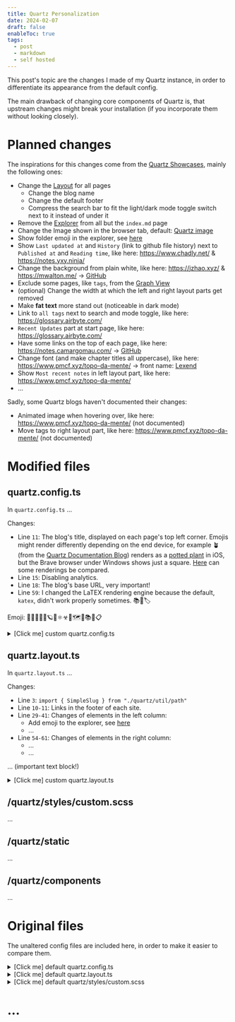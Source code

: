 ```yaml
---
title: Quartz Personalization
date: 2024-02-07
draft: false
enableToc: true
tags:
  - post
  - markdown
  - self hosted
---
```

 
This post's topic are the changes I made of my Quartz instance, in order to differentiate its appearance from the default config.

The main drawback of changing core components of Quartz is, that upstream changes might break your installation (if you incorporate them without looking closely).

# Planned changes

The inspirations for this changes come from the [Quartz Showcases](https://quartz.jzhao.xyz/showcase), mainly the following ones:
  - Change the [Layout](https://quartz.jzhao.xyz/layout) for all pages
	  - Change the blog name
	  - Change the default footer
	  - Compress the search bar to fit the light/dark mode toggle switch next to it instead of under it
  - Remove the [Explorer](https://quartz.jzhao.xyz/features/explorer) from all but the `index.md` page
  - Change the Image shown in the browser tab, default: [Quartz image](https://github.com/jackyzha0/quartz/blob/v4/quartz/static/icon.png)
  - Show folder emoji in the explorer, see [here](https://quartz.jzhao.xyz/features/explorer#add-emoji-prefix)
  - Show `Last updated at` and `History` (link to github file history) next to `Published at` and `Reading time`, like here: https://www.chadly.net/ & https://notes.yxy.ninja/
  - Change the background from plain white, like here: https://jzhao.xyz/ & https://mwalton.me/ -> [GitHub](https://github.com/jackyzha0/jackyzha0.github.io/blob/db58591f9291df6f789e80294a343c5ffd424918/quartz/styles/custom.scss#L20)
  - Exclude some pages, like `tags`, from the [Graph View](https://quartz.jzhao.xyz/features/graph-view)
  - (optional) Change the width at which the left and right layout parts get removed
  - Make **fat text** more stand out (noticeable in dark mode)
  - Link to `all tags` next to search and mode toggle, like here: https://glossary.airbyte.com/
  - `Recent Updates` part at start page, like here: https://glossary.airbyte.com/
  - Have some links on the top of each page, like here: https://notes.camargomau.com/ -> [GitHub](https://github.com/camargomau/notkesto-site/blob/7b8a7c5069fb78401022481631223b7e9acb39fe/quartz/components/LinksHeader.tsx#L15)
  - Change font (and make chapter titles all uppercase), like here: https://www.pmcf.xyz/topo-da-mente/ -> front name: [Lexend](https://www.lexend.com/)
  - Show `Most recent notes` in left layout part, like here: https://www.pmcf.xyz/topo-da-mente/
  - ...

Sadly, some Quartz blogs haven't documented their changes:

  - Animated image when hovering over, like here: https://www.pmcf.xyz/topo-da-mente/ (not documented)
  - Move tags to right layout part, like here: https://www.pmcf.xyz/topo-da-mente/ (not documented)

# Modified files

## quartz.config.ts

In `quartz.config.ts` ...

Changes:
   - Line `11`: The blog's title, displayed on each page's top left corner. Emojis might render differently depending on the end device, for example 🪴 (from the [Quartz Documentation Blog](https://quartz.jzhao.xyz/)) renders as a [potted plant](https://emojipedia.org/potted-plant) in iOS, but the Brave browser under Windows shows just a square. [Here](https://emojipedia.org/) can some renderings be compared.
   - Line `15`: Disabling analytics.
   - Line `18`: The blog's base URL, very important!
   - Line `59`: I changed the LaTEX rendering engine because the default, `katex`, didn't work properly sometimes. 📚🔖🏷

Emoji: 🍺🍻🧠🌌🌊🪐🌠⚛☣🔖🗺🐳📚📖📋

<details>
  <summary>[Click me] custom quartz.config.ts</summary>
  
  ```ts {11,15,18,59} title="quartz.config.ts"
import { QuartzConfig } from "./quartz/cfg"
import * as Plugin from "./quartz/plugins"

/**
 * Quartz 4.0 Configuration
 *
 * See https://quartz.jzhao.xyz/configuration for more information.
 */
const config: QuartzConfig = {
  configuration: {
    pageTitle: "🍺 ZoyBlog 📚",
    enableSPA: true,
    enablePopovers: true,
    analytics: {
      provider: "null",
    },
    locale: "en-US",
    baseUrl: "zoylendt.github.io",
    ignorePatterns: ["private", "templates", ".obsidian"],
    defaultDateType: "created",
    theme: {
      fontOrigin: "googleFonts",
      cdnCaching: true,
      typography: {
        header: "Schibsted Grotesk",
        body: "Source Sans Pro",
        code: "IBM Plex Mono",
      },
      colors: {
        lightMode: {
          light: "#faf8f8",
          lightgray: "#e5e5e5",
          gray: "#b8b8b8",
          darkgray: "#4e4e4e",
          dark: "#2b2b2b",
          secondary: "#284b63",
          tertiary: "#84a59d",
          highlight: "rgba(143, 159, 169, 0.15)",
        },
        darkMode: {
          light: "#161618",
          lightgray: "#393639",
          gray: "#646464",
          darkgray: "#d4d4d4",
          dark: "#ebebec",
          secondary: "#7b97aa",
          tertiary: "#84a59d",
          highlight: "rgba(143, 159, 169, 0.15)",
        },
      },
    },
  },
  plugins: {
    transformers: [
      Plugin.FrontMatter(),
      Plugin.CreatedModifiedDate({
        priority: ["frontmatter", "filesystem"],
      }),
      Plugin.Latex({ renderEngine: "katex" }),
      Plugin.SyntaxHighlighting({
        theme: {
          light: "github-light",
          dark: "github-dark",
        },
        keepBackground: false,
      }),
      Plugin.ObsidianFlavoredMarkdown({ enableInHtmlEmbed: false }),
      Plugin.GitHubFlavoredMarkdown(),
      Plugin.TableOfContents(),
      Plugin.CrawlLinks({ markdownLinkResolution: "shortest" }),
      Plugin.Description(),
    ],
    filters: [Plugin.RemoveDrafts()],
    emitters: [
      Plugin.AliasRedirects(),
      Plugin.ComponentResources(),
      Plugin.ContentPage(),
      Plugin.FolderPage(),
      Plugin.TagPage(),
      Plugin.ContentIndex({
        enableSiteMap: true,
        enableRSS: true,
      }),
      Plugin.Assets(),
      Plugin.Static(),
      Plugin.NotFoundPage(),
    ],
  },
}

export default config
```
</details>

## quartz.layout.ts

In `quartz.layout.ts` ...

Changes:
   - Line `3`: `import { SimpleSlug } from "./quartz/util/path"`
   - Line `10-11`: Links in the footer of each site.
   - Line `29-41`: Changes of elements in the left column:
      - Add emoji to the explorer, see [here](https://quartz.jzhao.xyz/features/explorer#add-emoji-prefix)
      - ...
   - Line `54-61`: Changes of elements in the right column:
      - ...
      - ...

... (important text block!)

<details>
  <summary>[Click me] custom quartz.layout.ts</summary>
  
  ```ts {3,11-12,28-51,54-61} title="quartz.layout.ts"
import { PageLayout, SharedLayout } from "./quartz/cfg"
import * as Component from "./quartz/components"

// components shared across all pages
export const sharedPageComponents: SharedLayout = {
  head: Component.Head(),
  header: [],
  footer: Component.Footer({
    links: {
      GitHub: "https://github.com/jackyzha0/quartz",
      "Discord Community": "https://discord.gg/cRFFHYye7t",
    },
  }),
}

// components for pages that display a single page (e.g. a single note)
export const defaultContentPageLayout: PageLayout = {
  beforeBody: [
    Component.Breadcrumbs(),
    Component.ArticleTitle(),
    Component.ContentMeta(),
    Component.TagList(),
  ],
  left: [
    Component.PageTitle(),
    Component.MobileOnly(Component.Spacer()),
    Component.Search(),
    Component.Darkmode(),
    Component.DesktopOnly(Component.Explorer({
  mapFn: (node) => {
    // dont change name of root node
    if (node.depth > 0) {
      // set emoji for file/folder
      if (node.file) {
        node.displayName = "📄 " + node.displayName
      } else {
        node.displayName = "📁 " + node.displayName
      }
    }
  },
})),
  ],
  right: [
    Component.Graph(),
    Component.DesktopOnly(Component.TableOfContents()),
    Component.Backlinks(),
  ],
}

// components for pages that display lists of pages  (e.g. tags or folders)
export const defaultListPageLayout: PageLayout = {
  beforeBody: [Component.Breadcrumbs(), Component.ArticleTitle(), Component.ContentMeta()],
  left: [
    Component.PageTitle(),
    Component.MobileOnly(Component.Spacer()),
    Component.Search(),
    Component.Darkmode(),
    Component.DesktopOnly(Component.Explorer()),
  ],
  right: [],
}ght: [],
}
```
</details>

## /quartz/styles/custom.scss

...

## /quartz/static

...

## /quartz/components

...


# Original files

The unaltered config files are included here, in order to make it easier to compare them.

<details>
  <summary>[Click me] default quartz.config.ts</summary>
  
  ```ts
import { QuartzConfig } from "./quartz/cfg"
import * as Plugin from "./quartz/plugins"

/**
 * Quartz 4.0 Configuration
 *
 * See https://quartz.jzhao.xyz/configuration for more information.
 */
const config: QuartzConfig = {
  configuration: {
    pageTitle: "🪴 Quartz 4.0",
    enableSPA: true,
    enablePopovers: true,
    analytics: {
      provider: "plausible",
    },
    locale: "en-US",
    baseUrl: "quartz.jzhao.xyz",
    ignorePatterns: ["private", "templates", ".obsidian"],
    defaultDateType: "created",
    theme: {
      fontOrigin: "googleFonts",
      cdnCaching: true,
      typography: {
        header: "Schibsted Grotesk",
        body: "Source Sans Pro",
        code: "IBM Plex Mono",
      },
      colors: {
        lightMode: {
          light: "#faf8f8",
          lightgray: "#e5e5e5",
          gray: "#b8b8b8",
          darkgray: "#4e4e4e",
          dark: "#2b2b2b",
          secondary: "#284b63",
          tertiary: "#84a59d",
          highlight: "rgba(143, 159, 169, 0.15)",
        },
        darkMode: {
          light: "#161618",
          lightgray: "#393639",
          gray: "#646464",
          darkgray: "#d4d4d4",
          dark: "#ebebec",
          secondary: "#7b97aa",
          tertiary: "#84a59d",
          highlight: "rgba(143, 159, 169, 0.15)",
        },
      },
    },
  },
  plugins: {
    transformers: [
      Plugin.FrontMatter(),
      Plugin.CreatedModifiedDate({
        priority: ["frontmatter", "filesystem"],
      }),
      Plugin.Latex({ renderEngine: "katex" }),
      Plugin.SyntaxHighlighting({
        theme: {
          light: "github-light",
          dark: "github-dark",
        },
        keepBackground: false,
      }),
      Plugin.ObsidianFlavoredMarkdown({ enableInHtmlEmbed: false }),
      Plugin.GitHubFlavoredMarkdown(),
      Plugin.TableOfContents(),
      Plugin.CrawlLinks({ markdownLinkResolution: "shortest" }),
      Plugin.Description(),
    ],
    filters: [Plugin.RemoveDrafts()],
    emitters: [
      Plugin.AliasRedirects(),
      Plugin.ComponentResources(),
      Plugin.ContentPage(),
      Plugin.FolderPage(),
      Plugin.TagPage(),
      Plugin.ContentIndex({
        enableSiteMap: true,
        enableRSS: true,
      }),
      Plugin.Assets(),
      Plugin.Static(),
      Plugin.NotFoundPage(),
    ],
  },
}

export default config
```
</details>


<details>
  <summary>[Click me] default quartz.layout.ts</summary>
  
  ```ts
import { PageLayout, SharedLayout } from "./quartz/cfg"
import * as Component from "./quartz/components"

// components shared across all pages
export const sharedPageComponents: SharedLayout = {
  head: Component.Head(),
  header: [],
  footer: Component.Footer({
    links: {
      GitHub: "https://github.com/jackyzha0/quartz",
      "Discord Community": "https://discord.gg/cRFFHYye7t",
    },
  }),
}

// components for pages that display a single page (e.g. a single note)
export const defaultContentPageLayout: PageLayout = {
  beforeBody: [
    Component.Breadcrumbs(),
    Component.ArticleTitle(),
    Component.ContentMeta(),
    Component.TagList(),
  ],
  left: [
    Component.PageTitle(),
    Component.MobileOnly(Component.Spacer()),
    Component.Search(),
    Component.Darkmode(),
    Component.DesktopOnly(Component.Explorer()),
  ],
  right: [
    Component.Graph(),
    Component.DesktopOnly(Component.TableOfContents()),
    Component.Backlinks(),
  ],
}

// components for pages that display lists of pages  (e.g. tags or folders)
export const defaultListPageLayout: PageLayout = {
  beforeBody: [Component.Breadcrumbs(), Component.ArticleTitle(), Component.ContentMeta()],
  left: [
    Component.PageTitle(),
    Component.MobileOnly(Component.Spacer()),
    Component.Search(),
    Component.Darkmode(),
    Component.DesktopOnly(Component.Explorer()),
  ],
  right: [],
}
```
</details>


<details>
  <summary>[Click me] default quartz/styles/custom.scss</summary>
  
  ```scss
@use "./base.scss";

// put your custom CSS here!
```
</details>


# ...

